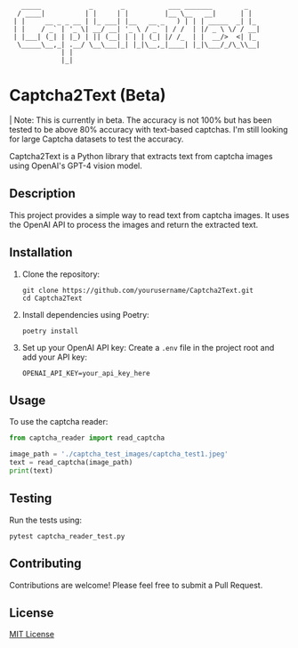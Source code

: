 
       _____            _       _           ___ _______        _    
      / ____|          | |     | |         |__ \__   __|      | |   
     | |     __ _ _ __ | |_ ___| |__   __ _   ) | | | _____  _| |_  
     | |    / _` | '_ \| __/ __| '_ \ / _` | / /  | |/ _ \ \/ / __| 
     | |___| (_| | |_) | || (__| | | | (_| |/ /_  | |  __/>  <| |_  
      \_____\__,_| .__/ \__\___|_| |_|\__,_|____| |_|\___/_/\_\\__| 
                 | |                                                
                 |_|                                                


# Captcha2Text (Beta)

| Note: This is currently in beta. The accuracy is not 100% but has been tested to be above 80% accuracy with text-based captchas. I'm still looking for large Captcha datasets to test the accuracy.

Captcha2Text is a Python library that extracts text from captcha images using OpenAI's GPT-4 vision model.

## Description

This project provides a simple way to read text from captcha images. It uses the OpenAI API to process the images and return the extracted text.

## Installation

1. Clone the repository:
   ```
   git clone https://github.com/yourusername/Captcha2Text.git
   cd Captcha2Text
   ```

2. Install dependencies using Poetry:
   ```
   poetry install
   ```

3. Set up your OpenAI API key:
   Create a `.env` file in the project root and add your API key:
   ```
   OPENAI_API_KEY=your_api_key_here
   ```

## Usage

To use the captcha reader:

```python
from captcha_reader import read_captcha

image_path = './captcha_test_images/captcha_test1.jpeg'
text = read_captcha(image_path)
print(text)
```

## Testing

Run the tests using:
```
pytest captcha_reader_test.py
```


## Contributing

Contributions are welcome! Please feel free to submit a Pull Request.

## License

[MIT License](LICENSE)